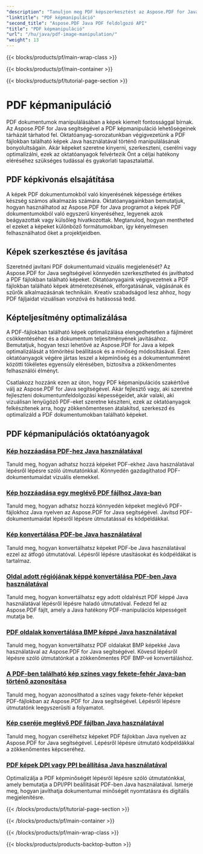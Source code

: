 ```yaml
---
"description": "Tanuljon meg PDF képszerkesztést az Aspose.PDF for Java segítségével. Könnyedén alakíthatja át, szerkesztheti és optimalizálhatja PDF dokumentumai képeit."
"linktitle": "PDF képmanipuláció"
"second_title": "Aspose.PDF Java PDF feldolgozó API"
"title": "PDF képmanipuláció"
"url": "/hu/java/pdf-image-manipulation/"
"weight": 13
---
```


{{< blocks/products/pf/main-wrap-class >}}

{{< blocks/products/pf/main-container >}}

{{< blocks/products/pf/tutorial-page-section >}}

# PDF képmanipuláció


PDF dokumentumok manipulálásában a képek kiemelt fontossággal bírnak. Az Aspose.PDF for Java segítségével a PDF képmanipuláció lehetőségeinek tárházát tárhatod fel. Oktatóanyag-sorozatunkban végigvezetünk a PDF fájlokban található képek Java használatával történő manipulálásának bonyolultságain. Akár képeket szeretne kinyerni, szerkeszteni, cserélni vagy optimalizálni, ezek az oktatóanyagok felvértezik Önt a céljai hatékony eléréséhez szükséges tudással és gyakorlati tapasztalattal.

## PDF képkivonás elsajátítása

A képek PDF dokumentumokból való kinyerésének képessége értékes készség számos alkalmazás számára. Oktatóanyagainkban bemutatjuk, hogyan használhatod az Aspose.PDF for Java programot a képek PDF dokumentumokból való egyszerű kinyeréséhez, legyenek azok beágyazottak vagy külsőleg hivatkozottak. Megtanulod, hogyan mentheted el ezeket a képeket különböző formátumokban, így kényelmesen felhasználhatod őket a projektjeidben.

## Képek szerkesztése és javítása

Szeretnéd javítani PDF dokumentumaid vizuális megjelenését? Az Aspose.PDF for Java segítségével könnyedén szerkesztheted és javíthatod a PDF fájlokban található képeket. Oktatóanyagaink végigvezetnek a PDF fájlokban található képek átméretezésének, elforgatásának, vágásának és szűrők alkalmazásának technikáin. Kreatív szabadságod lesz ahhoz, hogy PDF fájljaidat vizuálisan vonzóvá és hatásossá tedd.

## Képteljesítmény optimalizálása

A PDF-fájlokban található képek optimalizálása elengedhetetlen a fájlméret csökkentéséhez és a dokumentum teljesítményének javításához. Bemutatjuk, hogyan teszi lehetővé az Aspose.PDF for Java a képek optimalizálását a tömörítési beállítások és a minőség módosításával. Ezen oktatóanyagok végére jártas leszel a képminőség és a dokumentumméret közötti tökéletes egyensúly elérésében, biztosítva a zökkenőmentes felhasználói élményt.

Csatlakozz hozzánk ezen az úton, hogy PDF képmanipulációs szakértővé válj az Aspose.PDF for Java segítségével. Akár fejlesztő vagy, aki szeretné fejleszteni dokumentumfeldolgozási képességeidet, akár valaki, aki vizuálisan lenyűgöző PDF-eket szeretne készíteni, ezek az oktatóanyagok felkészítenek arra, hogy zökkenőmentesen átalakítsd, szerkeszd és optimalizáld a PDF dokumentumokban található képeket.

## PDF képmanipulációs oktatóanyagok
### [Kép hozzáadása PDF-hez Java használatával](./add-image-to-pdf-using-java/)
Tanuld meg, hogyan adhatsz hozzá képeket PDF-ekhez Java használatával lépésről lépésre szóló útmutatónkkal. Könnyedén gazdagíthatod PDF-dokumentumaidat vizuális elemekkel.
### [Kép hozzáadása egy meglévő PDF fájlhoz Java-ban](./add-image-to-an-existing-pdf-file-in-java/)
Tanuld meg, hogyan adhatsz hozzá könnyedén képeket meglévő PDF-fájlokhoz Java nyelven az Aspose.PDF for Java segítségével. Javítsd PDF-dokumentumaidat lépésről lépésre útmutatással és kódpéldákkal.
### [Kép konvertálása PDF-be Java használatával](./convert-an-image-to-pdf-using-java/)
Tanuld meg, hogyan konvertálhatsz képeket PDF-be Java használatával ezzel az átfogó útmutatóval. Lépésről lépésre utasításokat és kódpéldákat is tartalmaz.
### [Oldal adott régiójának képpé konvertálása PDF-ben Java használatával](./convert-particular-page-region-to-image-in-pdf-using-java/)
Tanuld meg, hogyan konvertálhatsz egy adott oldalrészt PDF képpé Java használatával lépésről lépésre haladó útmutatóval. Fedezd fel az Aspose.PDF fájlt, amely a Java hatékony PDF-manipulációs képességeit mutatja be.
### [PDF oldalak konvertálása BMP képpé Java használatával](./convert-pdf-pages-to-bmp-image-using-java/)
Tanuld meg, hogyan konvertálhatsz PDF oldalakat BMP képekké Java használatával az Aspose.PDF for Java segítségével. Kövesd lépésről lépésre szóló útmutatónkat a zökkenőmentes PDF BMP-vé konvertáláshoz.
### [A PDF-ben található kép színes vagy fekete-fehér Java-ban történő azonosítása](./identify-if-image-inside-pdf-is-colored-or-black-and-white-in-java/)
Tanuld meg, hogyan azonosíthatod a színes vagy fekete-fehér képeket PDF-fájlokban az Aspose.PDF for Java segítségével. Lépésről lépésre útmutatónk leegyszerűsíti a folyamatot.
### [Kép cseréje meglévő PDF fájlban Java használatával](./replace-image-in-existing-pdf-file-using-java/)
Tanuld meg, hogyan cserélhetsz képeket PDF fájlokban Java nyelven az Aspose.PDF for Java segítségével. Lépésről lépésre útmutató kódpéldákkal a zökkenőmentes képcseréhez.
### [PDF képek DPI vagy PPI beállítása Java használatával](./setting-dpi-or-ppi-of-images-in-pdf-using-java/)
Optimalizálja a PDF képminőségét lépésről lépésre szóló útmutatónkkal, amely bemutatja a DPI/PPI beállítását PDF-ben Java használatával. Ismerje meg, hogyan javíthatja dokumentumai minőségét nyomtatásra és digitális megjelenítésre.

{{< /blocks/products/pf/tutorial-page-section >}}

{{< /blocks/products/pf/main-container >}}

{{< /blocks/products/pf/main-wrap-class >}}

{{< blocks/products/products-backtop-button >}}